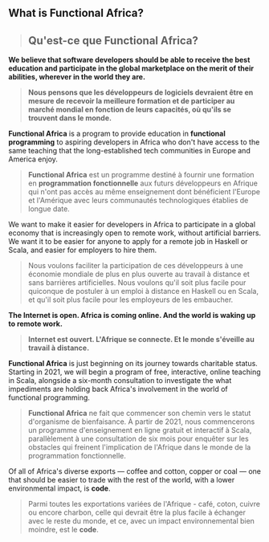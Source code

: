 ## What is Functional Africa?
> ## Qu'est-ce que Functional Africa?

**We believe that software developers should be able to receive the best education and participate in the global
marketplace on the merit of their abilities, wherever in the world they are.**
> **Nous pensons que les développeurs de logiciels devraient être en mesure de recevoir la meilleure formation
> et de participer au marché mondial en fonction de leurs capacités, où qu'ils se trouvent dans le monde.**

**Functional Africa** is a program to provide education in **functional programming** to aspiring developers in
Africa who don't have access to the same teaching that the long-established tech communities in Europe and
America enjoy.
> **Functional Africa** est un programme destiné à fournir une formation en **programmation fonctionnelle** aux
> futurs développeurs en Afrique qui n'ont pas accès au même enseignement dont bénéficient l'Europe et l'Amérique 
> avec leurs communautés technologiques établies de longue date.

We want to make it easier for developers in Africa to participate in a global economy that is increasingly open
to remote work, without artificial barriers. We want it to be easier for anyone to apply for a remote job in
Haskell or Scala, and easier for employers to hire them.
> Nous voulons faciliter la participation de ces développeurs à une économie mondiale de plus en plus
> ouverte au travail à distance et sans barrières artificielles. Nous voulons qu'il soit plus facile pour
> quiconque de postuler à un emploi à distance en Haskell ou en Scala, et qu'il soit plus facile pour les employeurs de les
> embaucher.

**The Internet is open. Africa is coming online. And the world is waking up to remote work.**
> **Internet est ouvert. L'Afrique se connecte. Et le monde s'éveille au travail à distance.**

**Functional Africa** is just beginning on its journey towards charitable status. Starting in 2021, we will begin
a program of free, interactive, online teaching in Scala, alongside a six-month consultation to investigate the
what impediments are holding back Africa's involvement in the world of functional programming.
> **Functional Africa** ne fait que commencer son chemin vers le statut d'organisme de bienfaisance. À partir de
> 2021, nous commencerons un programme d'enseignement en ligne gratuit et interactif à Scala, parallèlement à
> une consultation de six mois pour enquêter sur les obstacles qui freinent l'implication de l'Afrique dans le
> monde de la programmation fonctionnelle.

Of all of Africa's diverse exports — coffee and cotton, copper or coal — one that should be easier to trade
with the rest of the world, with a lower environmental impact, is **code**.
> Parmi toutes les exportations variées de l'Afrique - café, coton, cuivre ou encore charbon, celle qui devrait
> être la plus facile à échanger avec le reste du monde, et ce, avec un impact environnemental bien moindre, est le **code**.
